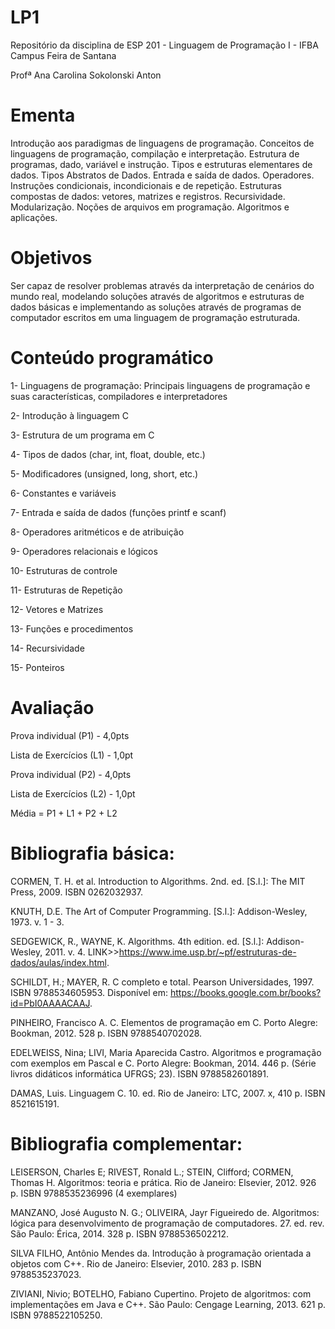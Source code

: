 # LP1
Repositório da disciplina de ESP 201 - Linguagem de Programação I - IFBA Campus Feira de Santana

Profª Ana Carolina Sokolonski Anton

# Ementa

Introdução aos paradigmas de linguagens de programação. Conceitos de linguagens de programação, compilação e interpretação. Estrutura de programas, dado, variável e instrução. Tipos e estruturas elementares de dados. Tipos Abstratos de Dados. Entrada e saída de dados. Operadores. Instruções condicionais, incondicionais e de repetição. Estruturas compostas de dados: vetores, matrizes e registros. Recursividade. Modularização. Noções de arquivos em programação. Algoritmos e aplicações.

# Objetivos

Ser capaz de resolver problemas através da interpretação de cenários do mundo real, modelando soluções através de algoritmos e estruturas de dados básicas e implementando as soluções através de programas de computador escritos em uma linguagem de programação estruturada.

# Conteúdo programático

1- Linguagens de programação: Principais linguagens de programação e suas características, compiladores e interpretadores

2- Introdução à linguagem C

3- Estrutura de um programa em C

4- Tipos de dados (char, int, float, double, etc.)

5- Modificadores (unsigned, long, short, etc.)

6- Constantes e variáveis

7- Entrada e saída de dados (funções printf e scanf)

8- Operadores aritméticos e de atribuição

9- Operadores relacionais e lógicos

10- Estruturas de controle

11- Estruturas de Repetição

12- Vetores e Matrizes

13- Funções e procedimentos

14- Recursividade

15- Ponteiros
 

# Avaliação

Prova individual (P1) - 4,0pts

Lista de Exercícios (L1) - 1,0pt

Prova individual (P2) - 4,0pts

Lista de Exercícios (L2) - 1,0pt

 Média = P1 + L1 + P2 + L2



# Bibliografia básica: 

CORMEN, T. H. et al. Introduction to Algorithms. 2nd. ed. [S.l.]: The MIT Press, 2009. ISBN 0262032937.

KNUTH, D.E. The Art of Computer Programming. [S.l.]: Addison-Wesley, 1973. v. 1 - 3.

SEDGEWICK, R., WAYNE, K. Algorithms. 4th edition. ed. [S.l.]: Addison-Wesley, 2011. v. 4. LINK>>https://www.ime.usp.br/~pf/estruturas-de-dados/aulas/index.html.

SCHILDT, H.; MAYER, R. C completo e total. Pearson Universidades, 1997. ISBN 9788534605953. Disponível em: <https://books.google.com.br/books?id=PbI0AAAACAAJ>.

 
PINHEIRO, Francisco A. C. Elementos de programação em C. Porto Alegre: Bookman, 2012. 528 p. ISBN 9788540702028.


EDELWEISS, Nina; LIVI, Maria Aparecida Castro. Algoritmos e programação com exemplos em Pascal e C. Porto Alegre: Bookman, 2014. 446 p. (Série livros didáticos informática UFRGS; 23). ISBN 9788582601891.


DAMAS, Luis. Linguagem C. 10. ed. Rio de Janeiro: LTC, 2007. x, 410 p. ISBN 8521615191.

 

# Bibliografia complementar: 

LEISERSON, Charles E; RIVEST, Ronald L.; STEIN, Clifford; CORMEN, Thomas H. Algoritmos: teoria e prática. Rio de Janeiro: Elsevier, 2012. 926 p. ISBN 9788535236996 (4 exemplares)


MANZANO, José Augusto N. G.; OLIVEIRA, Jayr Figueiredo de. Algoritmos: lógica para desenvolvimento de programação de computadores. 27. ed. rev. São Paulo: Érica, 2014. 328 p. ISBN 9788536502212.


SILVA FILHO, Antônio Mendes da. Introdução à programação orientada a objetos com C++. Rio de Janeiro: Elsevier, 2010. 283 p. ISBN 9788535237023.


ZIVIANI, Nivio; BOTELHO, Fabiano Cupertino. Projeto de algoritmos: com implementações em Java e C++. São Paulo: Cengage Learning, 2013. 621 p. ISBN 9788522105250.

 
